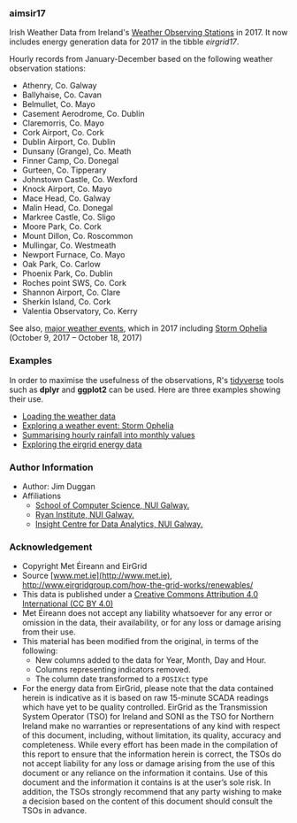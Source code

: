 ### aimsir17
Irish Weather Data from Ireland's [Weather Observing Stations](https://www.met.ie/climate/weather-observing-stations) in 2017. It now includes energy generation data for 2017 in the tibble *eirgrid17*.

Hourly records from January-December based on the following weather observation stations:

- Athenry, Co. Galway
- Ballyhaise, Co. Cavan
- Belmullet, Co. Mayo
- Casement Aerodrome, Co. Dublin
- Claremorris, Co. Mayo
- Cork Airport, Co. Cork
- Dublin Airport, Co. Dublin
- Dunsany (Grange), Co. Meath
- Finner Camp, Co. Donegal
- Gurteen, Co. Tipperary
- Johnstown Castle, Co. Wexford
- Knock Airport, Co. Mayo
- Mace Head, Co. Galway
- Malin Head, Co. Donegal
- Markree Castle, Co. Sligo
- Moore Park, Co. Cork
- Mount Dillon, Co. Roscommon
- Mullingar, Co. Westmeath
- Newport Furnace, Co. Mayo
- Oak Park, Co. Carlow
- Phoenix Park, Co. Dublin
- Roches point SWS, Co. Cork
- Shannon Airport, Co. Clare
- Sherkin Island, Co. Cork
- Valentia Observatory, Co. Kerry

See also, [major weather events](https://www.met.ie/climate/major-weather-events), which in 2017 including [Storm Ophelia](https://en.wikipedia.org/wiki/Hurricane_Ophelia_(2017)) (October 9, 2017 – October 18, 2017)

### Examples
In order to maximise the usefulness of the observations, R's [tidyverse](https://www.tidyverse.org) tools such as **dplyr** and **ggplot2** can be used. Here are three examples showing their use.

- [Loading the weather data](
https://github.com/JimDuggan/aimsir17/tree/master/data-raw/Examples/01%20Loading%20Dataset)
- [Exploring a weather event: Storm Ophelia](
https://github.com/JimDuggan/aimsir17/tree/master/data-raw/Examples/02%20Storm%20Ophelia)
- [Summarising hourly rainfall into monthly values](
https://github.com/JimDuggan/aimsir17/tree/master/data-raw/Examples/03%20Rainfall%20Summary)
- [Exploring the eirgrid energy data](
https://github.com/JimDuggan/aimsir17/tree/master/data-raw/Examples/04%20Energy%20Data)

### Author Information

- Author: Jim Duggan
- Affiliations
  + [School of Computer Science, NUI Galway.](https://www.nuigalway.ie/engineering-informatics/information-technology/)
  + [Ryan Institute, NUI Galway.](http://www.nuigalway.ie/ryaninstitute/)
  + [Insight Centre for Data Analytics, NUI Galway.](https://www.insight-centre.org)

### Acknowledgement

- Copyright Met Éireann and EirGrid
- Source [www.met.ie](http://www.met.ie), http://www.eirgridgroup.com/how-the-grid-works/renewables/
- This data is published under a [Creative Commons Attribution 4.0 International (CC BY 4.0)]( https://creativecommons.org/licenses/by/4.0/)
- Met Éireann does not accept any liability whatsoever for any error or omission in the data, their availability, or for any loss or damage arising from their use.
- This material has been modified from the original, in terms of the following:
  + New columns added to the data for Year, Month, Day and Hour. 
  + Columns representing indicators removed.
  + The column date transformed to a `POSIXct` type
- For the energy data from EirGrid, please note that the data contained herein is indicative as it is based on raw 15-minute SCADA readings which have yet to be quality controlled. EirGrid as the Transmission System Operator (TSO) for Ireland and SONI as the TSO for Northern Ireland make no warranties or representations of any kind with respect of this document, including, without limitation, its quality, accuracy and completeness.
While every effort has been made in the compilation of this report to ensure that the information
herein is correct, the TSOs do not accept liability for any loss or damage arising from the use of this
document or any reliance on the information it contains. Use of this document and the information it
contains is at the user’s sole risk. In addition, the TSOs strongly recommend that any party wishing
to make a decision based on the content of this document should consult the TSOs in advance.
